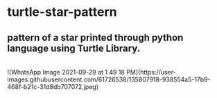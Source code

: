 # turtle-star-pattern

## pattern of a star printed through python language using Turtle Library.
</br>
![WhatsApp Image 2021-09-29 at 1 49 18 PM](https://user-images.githubusercontent.com/61726538/135807918-938554a5-17b9-468f-b21c-31d8db707072.jpeg)
